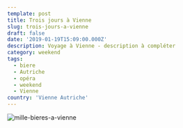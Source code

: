 ```yaml
---
template: post
title: Trois jours à Vienne
slug: trois-jours-a-vienne
draft: false
date: '2019-01-19T15:09:00.000Z'
description: Voyage à Vienne - description à compléter
category: weekend
tags:
  - biere
  - Autriche
  - opéra
  - weekend
  - Vienne
country: 'Vienne Autriche'
---
```


![mille-bieres-a-vienne](/media/50755921_489931831532900_6075382105213239296_n.jpg "Super bar à bières dans Vienne, près de l'Opéra")
